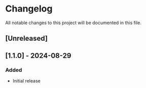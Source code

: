 # Changelog

All notable changes to this project will be documented in this file.

## [Unreleased]

## [1.1.0] - 2024-08-29
### Added
- Initial release
